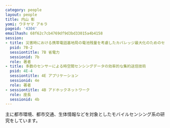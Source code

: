 ```yaml
---
category: people
layout: people
title: 内山 彰
yomi: ウチヤマ アキラ
pageid: '4304'
emailhash: 68f62c7cb4769df9d3bd33015a4b4158
session:
- title: 災害時における携帯電話基地局の電池残量を考慮したカバレッジ最大化のためのセルサイズ制御手法
  psid: 7B-2
  sessiontitle: 7B 省電力
  sessionid: 7b
  role: 著者
- title: 多数のセンサーによる時空間センシングデータの効率的な集約送信技術
  psid: 4E-4
  sessiontitle: 4E アプリケーション
  sessionid: 4e
  role: 著者
- sessiontitle: 4B アドホックネットワーク
  role: 座長
  sessionid: 4b
---
```

主に都市環境、都市交通、生体情報などを対象としたモバイルセンシング系の研究をしています。